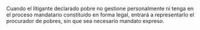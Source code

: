 Cuando el litigante declarado pobre no gestione personalmente ni tenga en el proceso mandatario constituido en forma legal, entrará a representarlo el procurador de pobres, sin que sea necesario mandato expreso.